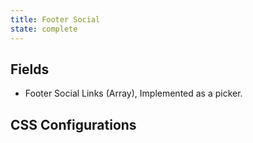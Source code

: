 ```yaml
---
title: Footer Social
state: complete
---
```


## Fields

- Footer Social Links (Array), Implemented as a picker.

## CSS Configurations
